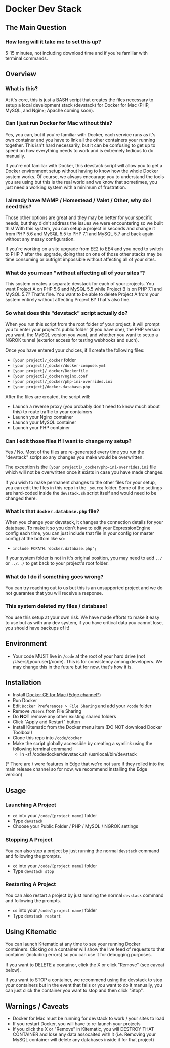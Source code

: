 # Docker Dev Stack

## The Main Question
### How long will it take me to set this up?
5-15 minutes, not including download time and if you're familiar with terminal commands.

## Overview
### What is this?
At it's core, this is just a BASH script that creates the files necessary to setup a local development stack (devstack) for Docker for Mac (PHP, MySQL, and Nginx; Apache coming soon).

### Can I just run Docker for Mac without this?
Yes, you can, but if you're familiar with Docker, each service runs as it's own container and you have to link all the other containers your running together. This isn't hard necessarily, but it can be confusing to get up to speed on how everything needs to work and is extremely tedious to do manually.

If you're not familiar with Docker, this devstack script will allow you to get a Docker environment setup without having to know how the whole Docker system works. Of course, we always encourage you to understand the tools you are using but this is the real world and we know that sometimes, you just need a working system with a minimum of frustration.

### I already have MAMP / Homestead / Valet / Other, why do I need this?
Those other options are great and they may be better for your specific needs, but they didn't address the issues we were encountering so we built this! With this system, you can setup a project in seconds and change it from PHP 5.6 and MySQL 5.5 to PHP 7.1 and MySQL 5.7 and back again without any messy configuration.

If you're working on a site upgrade from EE2 to EE4 and you need to switch to PHP 7 after the upgrade, doing that on one of those other stacks may be time consuming or outright impossible without affecting all of your sites.

### What do you mean "without affecting all of your sites"?
This system creates a separate devstack for each of your projects. You want Project A on PHP 5.6 and MySQL 5.5 while Project B is on PHP 7.1 and MySQL 5.7? That's fine. You want to be able to delete Project A from your system entirely without affecting Project B? That's also fine.

### So what does this "devstack" script actually do?
When you run this script from the root folder of your project, it will prompt you to enter your project's public folder (if you have one), the PHP version you want, the MySQL version you want, and whether you want to setup a NGROK tunnel (exterior access for testing webhooks and such).

Once you have entered your choices, it'll create the following files:
  - `[your project]/_docker` folder
  - `[your project]/_docker/docker-compose.yml`
  - `[your project]/_docker/Dockerfile`
  - `[your project]/_docker/nginx.conf`
  - `[your project]/_docker/php-ini-overrides.ini`
  - `[your project]/docker.database.php`

After the files are created, the script will:
  - Launch a reverse proxy (you probably don't need to know much about this) to route traffic to your containers
  - Launch your Nginx container
  - Launch your MySQL container
  - Launch your PHP container

### Can I edit those files if I want to change my setup?
Yes / No. Most of the files are re-generated every time you run the "devstack" script so any changes you make would be overwritten.

The exception is the `[your project]/_docker/php-ini-overrides.ini` file which will not be overwritten once it exists in case you have made changes.

If you wish to make permanent changes to the other files for your setup, you can edit the files in this repo in the `_source` folder. Some of the settings are hard-coded inside the `devstack.sh` script itself and would need to be changed there.

### What is that `docker.database.php` file?
When you change your devstack, it changes the connection details for your database. To make it so you don't have to edit your ExpressionEngine config each time, you can just include that file in your config (or master config) at the bottom like so:
  - `include FCPATH.'docker.database.php';`

If your system folder is not in it's original position, you may need to add `../` or `../../` to get back to your project's root folder.

### What do I do if something goes wrong?
You can try reaching out to us but this is an unsupported project and we do not guarantee that you will receive a response.

### This system deleted my files / database!
You use this setup at your own risk. We have made efforts to make it easy to use but as with any dev system, if you have critical data you cannot lose, you should have backups of it!

## Environment

- Your code MUST live in `/code` at the root of your hard drive (not /Users/[youruser]/code). This is for consistency among developers. We may change this in the future but for now, that's how it is.

## Installation

- Install [Docker CE for Mac (Edge channel*)](https://www.docker.com/products/docker#/mac)
- Run Docker
- Edit `Docker Preferences > File Sharing` and add your `/code` folder
- Remove `/Users` from File Sharing
- Do **NOT** remove any other existing shared folders
- Click "Apply and Restart" button
- Install Kitematic from the Docker menu item (DO NOT download Docker Toolbox!)
- Clone this repo into `/code/docker`
- Make the script globally accessible by creating a symlink using the following terminal command
  - ln -sf /code/docker/devstack.sh /usr/local/bin/devstack

(* There are / were features in Edge that we're not sure if they rolled into the main release channel so for now, we recommend installing the Edge version)

## Usage
### Launching A Project
- `cd` into your `/code/[project name]` folder
- Type `devstack`
- Choose your Public Folder / PHP / MySQL / NGROK settings

### Stopping A Project
You can also stop a project by just running the normal `devstack` command and following the prompts.
- `cd` into your `/code/[project name]` folder
- Type `devstack stop`

### Restarting A Project
You can also restart a project by just running the normal `devstack` command and following the prompts.
- `cd` into your `/code/[project name]` folder
- Type `devstack restart`

## Using Kitematic
You can launch Kitematic at any time to see your running Docker containers. Clicking on a container will show the live feed of requests to that container (including errors) so you can use it for debugging purposes.

If you want to DELETE a container, click the X or click "Remove" (see caveat below).

If you want to STOP a container, we recommend using the devstack to stop your containers but in the event that fails or you want to do it manually, you can just click the container you want to stop and then click "Stop".

## Warnings / Caveats
- Docker for Mac must be running for devstack to work / your sites to load
- If you restart Docker, you will have to re-launch your projects
- If you click the X or "Remove" in Kitematic, you will DESTROY THAT CONTAINER and lose any data assocaited with it (i.e. Removing your MySQL container will delete any databases inside it for that project)